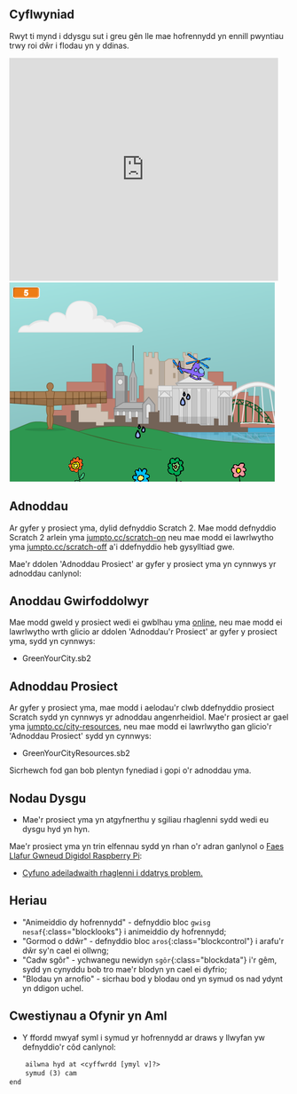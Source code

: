 ## Cyflwyniad

Rwyt ti mynd i ddysgu sut i greu gên lle mae hofrennydd yn ennill pwyntiau trwy roi dŵr i flodau yn y ddinas.

<div class="scratch-preview">
  <iframe allowtransparency="true" width="485" height="402" src="https://scratch.mit.edu/projects/embed/110929020/?autostart=false" frameborder="0"></iframe>
  <img src="images/flowers-final.png">
</div>

## Adnoddau
Ar gyfer y prosiect yma, dylid defnyddio Scratch 2.  Mae modd defnyddio Scratch 2 arlein yma [jumpto.cc/scratch-on](http://jumpto.cc/scratch-on) neu mae modd ei lawrlwytho yma [jumpto.cc/scratch-off](http://jumpto.cc/scratch-off) a'i ddefnyddio heb gysylltiad gwe.

Mae'r ddolen 'Adnoddau Prosiect' ar gyfer y prosiect yma yn cynnwys yr adnoddau canlynol:

## Anoddau Gwirfoddolwyr

Mae modd gweld y prosiect wedi ei gwblhau yma <a href="http://scratch.mit.edu/projects/110929020/#editor">online</a>, neu mae modd ei lawrlwytho wrth glicio ar ddolen 'Adnoddau'r Prosiect' ar gyfer y prosiect yma, sydd yn cynnwys:

+ GreenYourCity.sb2

## Adnoddau Prosiect

Ar gyfer y prosiect yma, mae modd i aelodau'r clwb ddefnyddio prosiect Scratch sydd yn cynnwys yr adnoddau angenrheidiol. Mae'r prosiect ar gael yma [jumpto.cc/city-resources](http://jumpto.cc/city-resources), neu mae modd ei lawrlwytho gan glicio'r 'Adnoddau Prosiect' sydd yn cynnwys: 

+ GreenYourCityResources.sb2

Sicrhewch fod gan bob plentyn fynediad i gopi o'r adnoddau yma.

## Nodau Dysgu
+ Mae'r prosiect yma yn atgyfnerthu y sgiliau rhaglenni sydd wedi eu dysgu hyd yn hyn.

Mae'r prosiect yma yn trin elfennau sydd yn rhan o'r adran ganlynol o [Faes Llafur Gwneud Digidol Raspberry Pi](http://rpf.io/curriculum):

+ [Cyfuno adeiladwaith rhaglenni i ddatrys problem.](https://www.raspberrypi.org/curriculum/programming/builder)

## Heriau
+ "Animeiddio dy hofrennydd" - defnyddio bloc `gwisg nesaf`{:class="blocklooks"} i animeiddio dy hofrennydd;
+ "Gormod o ddŵr" - defnyddio bloc `aros`{:class="blockcontrol"} i arafu'r dŵr sy'n cael ei ollwng;
+ "Cadw sgôr" - ychwanegu newidyn `sgôr`{:class="blockdata"} i'r gêm, sydd yn cynyddu bob tro mae'r blodyn yn cael ei dyfrio;
+ "Blodau yn arnofio" - sicrhau bod y blodau ond yn symud os nad ydynt yn ddigon uchel.

## Cwestiynau a Ofynir yn Aml
+ Y ffordd mwyaf syml i symud yr hofrennydd ar draws y llwyfan yw defnyddio'r côd canlynol:

```scratch
	ailwna hyd at <cyffwrdd [ymyl v]?>
   	symud (3) cam
end
```


